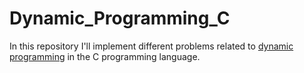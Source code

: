 # Dynamic_Programming_C

In  this repository I'll implement different problems related to [dynamic programming](https://en.wikipedia.org/wiki/Dynamic_programming) in the C programming language.

